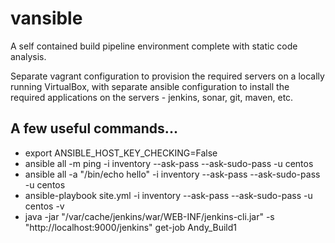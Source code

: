 # vansible

A self contained build pipeline environment complete with static code analysis.

Separate vagrant configuration to provision the required servers on a locally running VirtualBox, with separate ansible configuration to install the required applications on the servers - jenkins, sonar, git, maven, etc.


## A few useful commands...

*  export ANSIBLE_HOST_KEY_CHECKING=False
*  ansible all -m ping -i inventory --ask-pass --ask-sudo-pass -u centos
*  ansible all -a "/bin/echo hello" -i inventory --ask-pass --ask-sudo-pass -u centos
*  ansible-playbook site.yml -i inventory --ask-pass --ask-sudo-pass -u centos -v
* java -jar "/var/cache/jenkins/war/WEB-INF/jenkins-cli.jar" -s "http://localhost:9000/jenkins" get-job Andy_Build1
